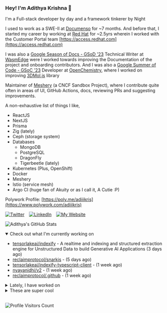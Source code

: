 ### Hey! I'm Adithya Krishna 👋
I'm a Full-stack developer by day and a framework tinkerer by Night
  
I used to work as a SWE-II at [Documenso](https://documenso.com) for ~7 months. And before that, I started my career by working at [Red Hat](https://redhat.com) for ~2.5yrs wherein I worked with the Customer Portal team [https://access.redhat.com](https://access.redhat.com)

I was also a [Google Season of Docs - GSoD '23](https://developers.google.com/season-of-docs) Technical Writer at [WasmEdge](https://github.com/WasmEdge) were I worked towards improving the Documentation of the project and onboarding contributors. And I was also a [Google Summer of Code - GSoC '23](https://summerofcode.withgoogle.com/) Developer at [OpenChemistry](https://openchemistry.org), where I worked on improving [3DMol.js](https://github.com/3dmol/3Dmol.js) library

Maintainer of [Meshery](https://github.com/meshery) (a CNCF Sandbox Project), where I contribute quite often in areas of UI, GitHub Actions, docs, reviewing PRs and suggesting improvements.

A non-exhaustive list of things I like,

- ReactJS
- NextJS
- Prisma
- Zig (lately)
- Ceph (storage system)
- Databases
  - MongoDB
  - PostgreSQL
  - DragonFly
  - Tigerbeetle (lately)
- Kubernetes (Plus, OpenShift)
- Docker
- Meshery
- Istio (service mesh)
- Argo CI (huge fan of Akuity or as I call it, A Cutie :P)

Polywork Profile: [https://poly.me/adiiikris](https://www.polywork.com/adiiikris)

[![Twitter](https://img.shields.io/badge/-@adii_kris-%231DA1F2?style=for-the-badge&logo=twitter&logoColor=ffffff)](https:/twitter.adikris.in) &ensp;
[![LinkedIn](https://img.shields.io/badge/-Adithya%20Krishna-%230A67C3?style=for-the-badge&logo=linkedin&logoColor=ffffff)](https://linkedin.adikris.in/) &ensp;
[![My Website](https://img.shields.io/badge/-My%20Website-%230A67C3?style=for-the-badge)](https://adikris.in/)



![Adithya's GitHub Stats](https://github-readme-stats.vercel.app/api?username=adithyaakrishna&show_icons=true&hide_border=true&title_color=fff&icon_color=79ff97&text_color=9f9f9f&bg_color=151515)


<details open="true">
  <summary>Check out what I'm currently working on</summary>
  
  - [tensorlakeai/indexify](https://github.com/tensorlakeai/indexify) - A realtime and indexing and structured extraction engine for Unstructured Data to build Generative AI Applications (3 days ago)
  - [reclaimprotocol/snarkjs](https://github.com/reclaimprotocol/snarkjs) -  (5 days ago)
  - [tensorlakeai/indexify-typescript-client](https://github.com/tensorlakeai/indexify-typescript-client) -  (1 week ago)
  - [nyayanidhi/v2](https://github.com/nyayanidhi/v2) -  (1 week ago)
  - [reclaimprotocol/.github](https://github.com/reclaimprotocol/.github) -  (1 week ago)
</details>

<details>
  <summary>Lately, I have worked on</summary>
  
  - [feat: refactor drawer into accordion](https://github.com/tensorlakeai/indexify/pull/832) on [tensorlakeai/indexify](https://github.com/tensorlakeai/indexify) (3 days ago)
  - [chore: fixed typo in api](https://github.com/tensorlakeai/indexify-typescript-client/pull/52) on [tensorlakeai/indexify-typescript-client](https://github.com/tensorlakeai/indexify-typescript-client) (1 week ago)
  - [feat: delete extraction graph feature, fix tasks and link bugs](https://github.com/tensorlakeai/indexify/pull/824) on [tensorlakeai/indexify](https://github.com/tensorlakeai/indexify) (1 week ago)
  - [feat: add delete extractionGraph API](https://github.com/tensorlakeai/indexify-typescript-client/pull/51) on [tensorlakeai/indexify-typescript-client](https://github.com/tensorlakeai/indexify-typescript-client) (1 week ago)
  - [chore: enabled docs feedback](https://github.com/tensorlakeai/indexify/pull/823) on [tensorlakeai/indexify](https://github.com/tensorlakeai/indexify) (1 week ago)
</details>

<details>
  <summary>These are super cool</summary>
  
  - [keon/awesome-nlp](https://github.com/keon/awesome-nlp) - :book: A curated list of resources dedicated to Natural Language Processing (NLP) (1 day ago)
  - [elder-plinius/L1B3RT45](https://github.com/elder-plinius/L1B3RT45) - JAILBREAK PROMPTS FOR ALL MAJOR AI MODELS (1 day ago)
  - [infiniflow/ragflow](https://github.com/infiniflow/ragflow) - RAGFlow is an open-source RAG (Retrieval-Augmented Generation) engine based on deep document understanding. (1 week ago)
  - [htmlstreamofficial/preline](https://github.com/htmlstreamofficial/preline) - Preline UI is an open-source set of prebuilt UI components based on the utility-first Tailwind CSS framework. (1 week ago)
  - [BasedHardware/Omi](https://github.com/BasedHardware/Omi) - AI wearables (2 weeks ago)
</details>

<br> 

![Profile Visitors Count](https://profile-counter.glitch.me/adithyaakrishna/count.svg)
